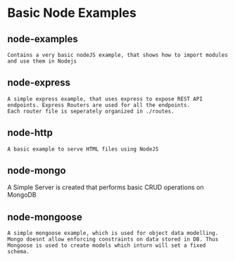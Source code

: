 # Basic Node Examples

## node-examples
```
Contains a very basic nodeJS example, that shows how to import modules and use them in Nodejs
```
## node-express
```
A simple express example, that uses express to expose REST API endpoints. Express Routers are used for all the endpoints.
Each router file is seperately organized in ./routes.
```

## node-http
```
A basic example to serve HTML files using NodeJS
```

## node-mongo

A Simple Server is created that performs basic CRUD operations on MongoDB


## node-mongoose
```
A simple mongoose example, which is used for object data modelling. Mongo doesnt allow enforcing constraints on data stored in DB. Thus Mongoose is used to create models which inturn will set a fixed schema.
```
